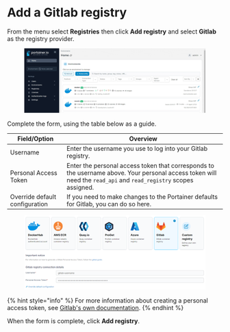 # Add a Gitlab registry

From the menu select **Registries** then click **Add registry** and select **Gitlab** as the registry provider.

<figure><img src="../../../.gitbook/assets/2.15-settings-registries-add-gitlab.gif" alt=""><figcaption></figcaption></figure>

Complete the form, using the table below as a guide.

| Field/Option                   | Overview                                                                                                                                                         |
| ------------------------------ | ---------------------------------------------------------------------------------------------------------------------------------------------------------------- |
| Username                       | Enter the username you use to log into your Gitlab registry.                                                                                                     |
| Personal Access Token          | Enter the personal access token that corresponds to the username above. Your personal access token will need the `read_api` and `read_registry` scopes assigned. |
| Override default configuration | If you need to make changes to the Portainer defaults for Gitlab, you can do so here.                                                                            |

<figure><img src="../../../.gitbook/assets/2.15-settings-registries-add-gitlab-details.png" alt=""><figcaption></figcaption></figure>

{% hint style="info" %}
For more information about creating a personal access token, see [Gitlab's own documentation](https://docs.gitlab.com/ee/user/profile/personal\_access\_tokens.html).
{% endhint %}

When the form is complete, click **Add registry**.
